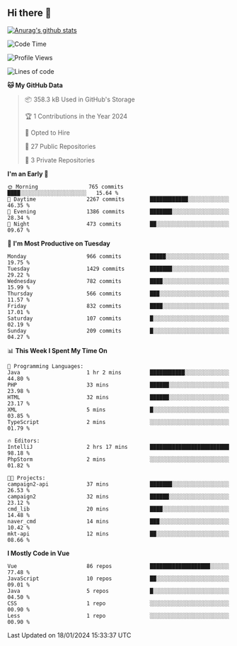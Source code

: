 ## Hi there 👋

[![Anurag's github stats](https://github-readme-stats.vercel.app/api?username=Songwonseok)](https://github.com/anuraghazra/github-readme-stats)



<!--START_SECTION:waka-->
![Code Time](http://img.shields.io/badge/Code%20Time-2%2C636%20hrs%203%20mins-blue)

![Profile Views](http://img.shields.io/badge/Profile%20Views-0-blue)

![Lines of code](https://img.shields.io/badge/From%20Hello%20World%20I%27ve%20Written-34.8%20million%20lines%20of%20code-blue)

**🐱 My GitHub Data** 

> 📦 358.3 kB Used in GitHub's Storage 
 > 
> 🏆 1 Contributions in the Year 2024
 > 
> 💼 Opted to Hire
 > 
> 📜 27 Public Repositories 
 > 
> 🔑 3 Private Repositories 
 > 
**I'm an Early 🐤** 

```text
🌞 Morning                765 commits         ████░░░░░░░░░░░░░░░░░░░░░   15.64 % 
🌆 Daytime                2267 commits        ████████████░░░░░░░░░░░░░   46.35 % 
🌃 Evening                1386 commits        ███████░░░░░░░░░░░░░░░░░░   28.34 % 
🌙 Night                  473 commits         ██░░░░░░░░░░░░░░░░░░░░░░░   09.67 % 
```
📅 **I'm Most Productive on Tuesday** 

```text
Monday                   966 commits         █████░░░░░░░░░░░░░░░░░░░░   19.75 % 
Tuesday                  1429 commits        ███████░░░░░░░░░░░░░░░░░░   29.22 % 
Wednesday                782 commits         ████░░░░░░░░░░░░░░░░░░░░░   15.99 % 
Thursday                 566 commits         ███░░░░░░░░░░░░░░░░░░░░░░   11.57 % 
Friday                   832 commits         ████░░░░░░░░░░░░░░░░░░░░░   17.01 % 
Saturday                 107 commits         █░░░░░░░░░░░░░░░░░░░░░░░░   02.19 % 
Sunday                   209 commits         █░░░░░░░░░░░░░░░░░░░░░░░░   04.27 % 
```


📊 **This Week I Spent My Time On** 

```text
💬 Programming Languages: 
Java                     1 hr 2 mins         ███████████░░░░░░░░░░░░░░   44.80 % 
PHP                      33 mins             ██████░░░░░░░░░░░░░░░░░░░   23.98 % 
HTML                     32 mins             ██████░░░░░░░░░░░░░░░░░░░   23.17 % 
XML                      5 mins              █░░░░░░░░░░░░░░░░░░░░░░░░   03.85 % 
TypeScript               2 mins              ░░░░░░░░░░░░░░░░░░░░░░░░░   01.79 % 

🔥 Editors: 
IntelliJ                 2 hrs 17 mins       █████████████████████████   98.18 % 
PhpStorm                 2 mins              ░░░░░░░░░░░░░░░░░░░░░░░░░   01.82 % 

🐱‍💻 Projects: 
campaign2-api            37 mins             ███████░░░░░░░░░░░░░░░░░░   26.53 % 
campaign2                32 mins             ██████░░░░░░░░░░░░░░░░░░░   23.12 % 
cmd_lib                  20 mins             ████░░░░░░░░░░░░░░░░░░░░░   14.48 % 
naver_cmd                14 mins             ███░░░░░░░░░░░░░░░░░░░░░░   10.42 % 
mkt-api                  12 mins             ██░░░░░░░░░░░░░░░░░░░░░░░   08.66 % 
```

**I Mostly Code in Vue** 

```text
Vue                      86 repos            ███████████████████░░░░░░   77.48 % 
JavaScript               10 repos            ██░░░░░░░░░░░░░░░░░░░░░░░   09.01 % 
Java                     5 repos             █░░░░░░░░░░░░░░░░░░░░░░░░   04.50 % 
CSS                      1 repo              ░░░░░░░░░░░░░░░░░░░░░░░░░   00.90 % 
Less                     1 repo              ░░░░░░░░░░░░░░░░░░░░░░░░░   00.90 % 
```




 Last Updated on 18/01/2024 15:33:37 UTC
<!--END_SECTION:waka-->
